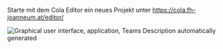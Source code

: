 Starte mit dem Cola Editor ein neues Projekt unter
<https://cola.fh-joanneum.at/editor/>

![Graphical user interface, application, Teams Description automatically
generated](./img/media/image3.png)